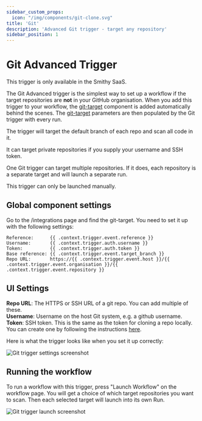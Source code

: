 ```yaml
---
sidebar_custom_props:
  icon: "/img/components/git-clone.svg"
title: 'Git'
description: 'Advanced Git trigger - target any repository'
sidebar_position: 1
---
```


# Git Advanced Trigger

This trigger is only available in the Smithy SaaS.

The Git Advanced trigger is the simplest way to set up a workflow if the target
repositories are **not** in your GitHub organisation. When you add this
trigger to your workflow,
the [git-target](https://docs.smithy.security/docs/reference/components/git-clone)
component is added automatically behind the scenes.
The [git-target](https://docs.smithy.security/docs/reference/components/git-clone)
parameters are then populated by the Git trigger with every run.

The trigger will target the default branch of each repo and scan all code
in it.

It can target private repositories if you supply your username and SSH token.

One Git trigger can target multiple repositories. If it does, each repository is
a separate target and will launch a separate run.

This trigger can only be launched manually.

## Global component settings

Go to the /integrations page and find the git-target.
You need to set it up with the following settings:

```
Reference:      {{ .context.trigger.event.reference }}
Username:       {{ .context.trigger.auth.username }}
Token:          {{ .context.trigger.auth.token }}
Base reference:	{{ .context.trigger.event.target_branch }}
Repo URL:       https://{{ .context.trigger.event.host }}/{{ .context.trigger.event.organisation }}/{{ .context.trigger.event.repository }}
```

## UI Settings

**Repo URL**: The HTTPS or SSH URL of a git repo. You can add multiple of
these.  
**Username**: Username on the host Git system, e.g. a github username.  
**Token**: SSH token. This is the same as the token for cloning a repo
locally. You can create one by following the
instructions [here](https://docs.github.com/en/authentication/connecting-to-github-with-ssh/generating-a-new-ssh-key-and-adding-it-to-the-ssh-agent).

Here is what the trigger looks like when you set it up correctly:

![Git trigger settings screenshot](/img/instructions/git-trigger-settings.png)

## Running the workflow

To run a workflow with this trigger, press "Launch Workflow" on the workflow
page. You will get a choice of which target repositories you want to
scan. Then each selected target will launch into its own Run.

![Git trigger launch screenshot](/img/instructions/git-trigger-run.png)





